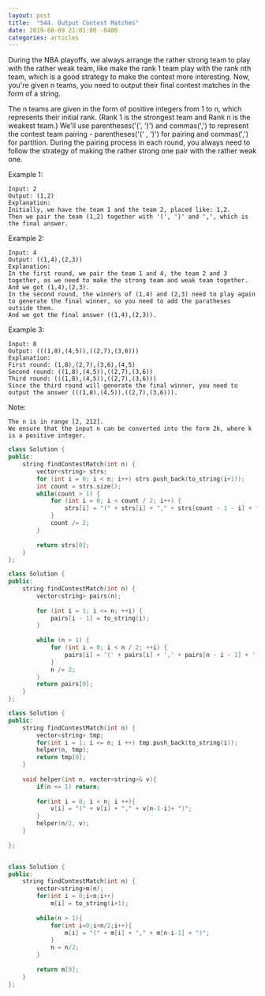 ```yaml
---
layout: post
title:  "544. Output Contest Matches"
date: 2019-08-09 21:01:00 -0400
categories: articles
---
```

During the NBA playoffs, we always arrange the rather strong team to play with the rather weak team, like make the rank 1 team play with the rank nth team, which is a good strategy to make the contest more interesting. Now, you're given n teams, you need to output their final contest matches in the form of a string.

The n teams are given in the form of positive integers from 1 to n, which represents their initial rank. (Rank 1 is the strongest team and Rank n is the weakest team.) We'll use parentheses('(', ')') and commas(',') to represent the contest team pairing - parentheses('(' , ')') for pairing and commas(',') for partition. During the pairing process in each round, you always need to follow the strategy of making the rather strong one pair with the rather weak one.

Example 1:
```
Input: 2
Output: (1,2)
Explanation: 
Initially, we have the team 1 and the team 2, placed like: 1,2.
Then we pair the team (1,2) together with '(', ')' and ',', which is the final answer.
```
Example 2:
```
Input: 4
Output: ((1,4),(2,3))
Explanation: 
In the first round, we pair the team 1 and 4, the team 2 and 3 together, as we need to make the strong team and weak team together.
And we got (1,4),(2,3).
In the second round, the winners of (1,4) and (2,3) need to play again to generate the final winner, so you need to add the paratheses outside them.
And we got the final answer ((1,4),(2,3)).
```
Example 3:
```
Input: 8
Output: (((1,8),(4,5)),((2,7),(3,6)))
Explanation: 
First round: (1,8),(2,7),(3,6),(4,5)
Second round: ((1,8),(4,5)),((2,7),(3,6))
Third round: (((1,8),(4,5)),((2,7),(3,6)))
Since the third round will generate the final winner, you need to output the answer (((1,8),(4,5)),((2,7),(3,6))).
```
Note:
```
The n is in range [2, 212].
We ensure that the input n can be converted into the form 2k, where k is a positive integer.
```
```c++
class Solution {
public:
    string findContestMatch(int n) {
        vector<string> strs; 
        for (int i = 0; i < n; i++) strs.push_back(to_string(i+1));
        int count = strs.size();
        while(count > 1) {
            for (int i = 0; i < count / 2; i++) {
                strs[i] = "(" + strs[i] + "," + strs[count - 1 - i] + ")";
            }
            count /= 2;
        }
        
        return strs[0];
    }
};
```
```c++
class Solution {
public:
    string findContestMatch(int n) {
        vector<string> pairs(n);
        
        for (int i = 1; i <= n; ++i) {
            pairs[i - 1] = to_string(i);
        }
        
        while (n > 1) {
            for (int i = 0; i < n / 2; ++i) {
                pairs[i] = '(' + pairs[i] + ',' + pairs[n - i - 1] + ')';
            }
            n /= 2;
        }
        return pairs[0];
    }
};
```
```c++
class Solution {
public:
    string findContestMatch(int n) {
        vector<string> tmp;
        for(int i = 1; i <= n; i ++) tmp.push_back(to_string(i));
        helper(n, tmp);
        return tmp[0];
    }
    
    void helper(int n, vector<string>& v){
        if(n <= 1) return;
        
        for(int i = 0; i < n; i ++){
            v[i] = "(" + v[i] + "," + v[n-1-i]+ ")";
        }
        helper(n/2, v);
    }
    
};
```
```c++

class Solution {
public:
    string findContestMatch(int n) {
        vector<string>m(n);
        for(int i = 0;i<n;i++)
            m[i] = to_string(i+1);
        
        while(n > 1){
            for(int i=0;i<n/2;i++){
                m[i] = "(" + m[i] + "," + m[n-i-1] + ")";
            }
            n = n/2;
        }
        
        return m[0];
    }
};
```